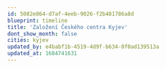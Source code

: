 ```yaml
---
id: 5082e864-d7af-4eeb-9026-f2b481786a8d
blueprint: timeline
title: 'Založení Českého centra Kyjev'
dont_show_month: false
cities: kyjev
updated_by: e4babf1b-4519-4d9f-b634-0f0ad139513a
updated_at: 1684741631
---
```

